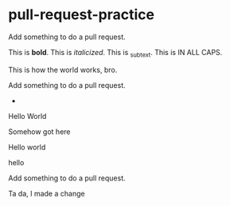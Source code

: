 # pull-request-practice

Add something to do a pull request.

This is <b>bold</b>.
This is <i>italicized</i>.
This is <sub>subtext</sub>.
This is IN ALL CAPS.

This is how the world works, bro.

Add something to do a pull request.

*

Hello World

Somehow got here 

Hello world

hello

Add something to do a pull request.

Ta da, I made a change
